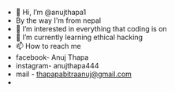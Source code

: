 - 👋 Hi, I’m @anujthapa1
- By the way I'm from nepal
- 👀 I’m interested in everything that coding is on
- 🌱 I’m currently learning ethical hacking
- 📫 How to reach me 
-  facebook- Anuj Thapa
-  instagram- anujthapa444
-  mail - thapapabitraanuj@gmail.com
- 

<!---
anujthapa1/anujthapa1 is a ✨ special ✨ repository because its `README.md` (this file) appears on your GitHub profile.
You can click the Preview link to take a look at your changes.
--->
